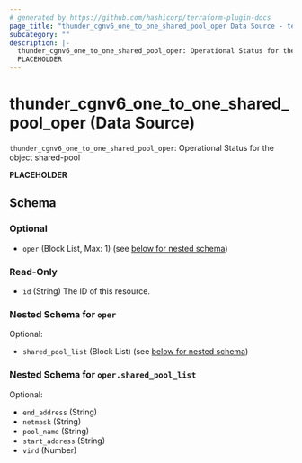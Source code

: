 ```yaml
---
# generated by https://github.com/hashicorp/terraform-plugin-docs
page_title: "thunder_cgnv6_one_to_one_shared_pool_oper Data Source - terraform-provider-thunder"
subcategory: ""
description: |-
  thunder_cgnv6_one_to_one_shared_pool_oper: Operational Status for the object shared-pool
  PLACEHOLDER
---
```


# thunder_cgnv6_one_to_one_shared_pool_oper (Data Source)

`thunder_cgnv6_one_to_one_shared_pool_oper`: Operational Status for the object shared-pool

__PLACEHOLDER__



<!-- schema generated by tfplugindocs -->
## Schema

### Optional

- `oper` (Block List, Max: 1) (see [below for nested schema](#nestedblock--oper))

### Read-Only

- `id` (String) The ID of this resource.

<a id="nestedblock--oper"></a>
### Nested Schema for `oper`

Optional:

- `shared_pool_list` (Block List) (see [below for nested schema](#nestedblock--oper--shared_pool_list))

<a id="nestedblock--oper--shared_pool_list"></a>
### Nested Schema for `oper.shared_pool_list`

Optional:

- `end_address` (String)
- `netmask` (String)
- `pool_name` (String)
- `start_address` (String)
- `vird` (Number)


